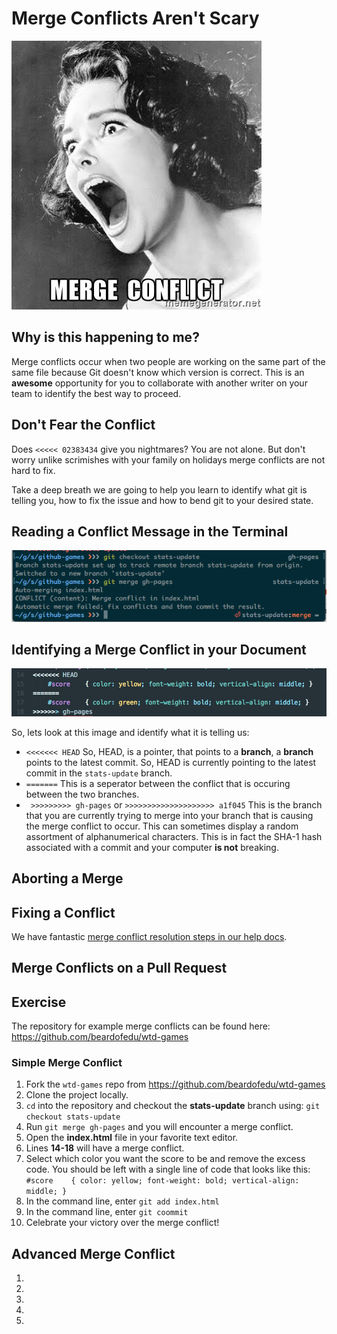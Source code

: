 # Merge Conflicts Aren't Scary 
![scary](screaming-woman-merge-conflict.jpg)

## Why is this happening to me?

Merge conflicts occur when two people are working on the same part of the same file because Git doesn't know which version is correct. This is an **awesome** opportunity for you to collaborate with another writer on your team to identify the best way to proceed. 

## Don't Fear the Conflict
Does `<<<<< 02383434` give you nightmares? You are not alone. But don't worry unlike scrimishes with your family on holidays merge conflicts are not hard to fix.

Take a deep breath we are going to help you learn to identify what git is telling you, how to fix the issue and how to bend git to your desired state.

## Reading a Conflict Message in the Terminal
![img](cli-merge-conflict.png)

## Identifying a Merge Conflict in your Document
![img](atom-merge-conflict.png)

So, lets look at this image and identify what it is telling us:

- `<<<<<<< HEAD`
  So, HEAD, is a pointer, that points to a **branch**, a **branch** points to the latest commit. So, HEAD is currently pointing to the latest commit in the `stats-update` branch.
- `=======`
  This is a seperator between the conflict that is occuring between the two branches.
- ` >>>>>>>>> gh-pages` or `>>>>>>>>>>>>>>>>>>>> a1f045`
  This is the branch that you are currently trying to merge into your branch that is causing the merge conflict to occur. This can sometimes display a random assortment of alphanumerical characters. This is in fact the SHA-1 hash associated with a commit and your computer **is not** breaking. 

## Aborting a Merge


## Fixing a Conflict
We have fantastic <a href='https://help.github.com/articles/resolving-a-merge-conflict-using-the-command-line/' target='_blank'>merge conflict resolution steps in our help docs</a>.

## Merge Conflicts on a Pull Request


## Exercise 
The repository for example merge conflicts can be found here: https://github.com/beardofedu/wtd-games

### Simple Merge Conflict
1. Fork the `wtd-games` repo from https://github.com/beardofedu/wtd-games
1. Clone the project locally.
1. `cd` into the repository and checkout the **stats-update** branch using: `git checkout stats-update`
1. Run `git merge gh-pages` and you will encounter a merge conflict.
1. Open the **index.html** file in your favorite text editor. 
1. Lines **14-18** will have a merge conflict.
1. Select which color you want the score to be and remove the excess code. You should be left with a single line of code that looks like this: `#score    { color: yellow; font-weight: bold; vertical-align: middle; }`
1. In the command line, enter `git add index.html`
1. In the command line, enter `git coommit` 
1. Celebrate your victory over the merge conflict!

## Advanced Merge Conflict
1.
1. 
1.
1.
1.
